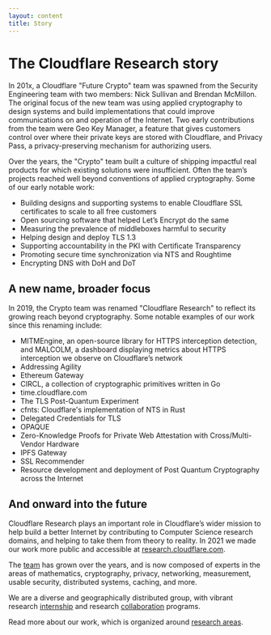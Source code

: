 ```yaml
---
layout: content
title: Story
---
```


# The Cloudflare Research story

In 201x, a Cloudflare "Future Crypto" team was spawned from the Security Engineering team with two members: Nick Sullivan and Brendan McMillon. The original focus of the new team was using applied cryptography to design systems and build implementations that could improve communications on and operation of the Internet. Two early contributions from the team were Geo Key Manager, a feature that gives customers control over where their private keys are stored with Cloudflare, and Privacy Pass, a privacy-preserving mechanism for authorizing users.

Over the years, the "Crypto" team built a culture of shipping impactful real products for which existing solutions were insufficient. Often the team’s projects reached well beyond conventions of applied cryptography. Some of our early notable work:

- Building designs and supporting systems to enable Cloudflare SSL certificates to scale to all free customers
- Open sourcing software that helped Let’s Encrypt do the same
- Measuring the prevalence of middleboxes harmful to security
- Helping design and deploy TLS 1.3
- Supporting accountability in the PKI with Certificate Transparency
- Promoting secure time synchronization via NTS and Roughtime
- Encrypting DNS with DoH and DoT

## A new name, broader focus

In 2019, the Crypto team was renamed "Cloudflare Research" to reflect its growing reach beyond cryptography. Some notable examples of our work since this renaming include:

- MITMEngine, an open-source library for HTTPS interception detection, and MALCOLM, a dashboard displaying metrics about HTTPS interception we observe on Cloudflare’s network
- Addressing Agility
- Ethereum Gateway
- CIRCL, a collection of cryptographic primitives written in Go
- time.cloudflare.com
- The TLS Post-Quantum Experiment
- cfnts: Cloudflare's implementation of NTS in Rust
- Delegated Credentials for TLS
- OPAQUE
- Zero-Knowledge Proofs for Private Web Attestation with Cross/Multi-Vendor Hardware
- IPFS Gateway
- SSL Recommender
- Resource development and deployment of Post Quantum Cryptography across the Internet


## And onward into the future

Cloudflare Research plays an important role in Cloudflare’s wider mission to help build a better Internet by contributing to Computer Science research domains, and helping to take them from theory to reality. In 2021 we made our work more public and accessible at [research.cloudflare.com](https://research.cloudflare.com). 

The [team](/about/people/) has grown over the years, and is now composed of experts in the areas of mathematics, cryptography, privacy, networking, measurement, usable security, distributed systems, caching, and more.

We are a diverse and geographically distributed group, with vibrant research [internship](/outreach/academic-programs/interns/) and research [collaboration](/outreach/academic-programs/researchers/) programs.

Read more about our work, which is organized around [research areas](/projects).
